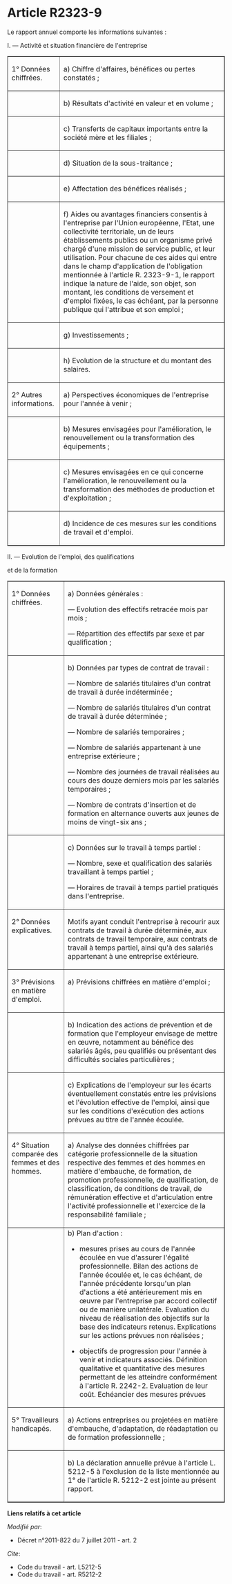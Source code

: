 # Article R2323-9

Le rapport annuel comporte les informations suivantes : 

I. ― Activité et situation financière de l'entreprise 

<table border="1">
  <tbody>
    <tr>
      <td valign="top" align="left">

1° Données chiffrées. 

</td>
      <td align="left" valign="top">

a) Chiffre d'affaires, bénéfices ou pertes constatés ; 

</td>
    </tr>
    <tr>
      <td valign="top" align="left">

</td>
      <td valign="top" align="left">

b) Résultats d'activité en valeur et en volume ; 

</td>
    </tr>
    <tr>
      <td align="left" valign="top">

</td>
      <td align="left" valign="top">

c) Transferts de capitaux importants entre la société mère et les filiales ; 

</td>
    </tr>
    <tr>
      <td align="left" valign="top">

</td>
      <td align="left" valign="top">

d) Situation de la sous-traitance ; 

</td>
    </tr>
    <tr>
      <td valign="top" align="left">

</td>
      <td valign="top" align="left">

e) Affectation des bénéfices réalisés ; 

</td>
    </tr>
    <tr>
      <td align="left" valign="top">

</td>
      <td valign="top" align="left">

f) Aides ou avantages financiers consentis à l'entreprise par l'Union européenne, l'Etat, une collectivité territoriale, un
de leurs établissements publics ou un organisme privé chargé d'une mission de service public, et leur utilisation. Pour
chacune de ces aides qui entre dans le champ d'application de l'obligation mentionnée à l'article R. 2323-9-1, le rapport
indique la nature de l'aide, son objet, son montant, les conditions de versement et d'emploi fixées, le cas échéant, par la
personne publique qui l'attribue et son emploi ; 

</td>
    </tr>
    <tr>
      <td valign="top" align="left">

</td>
      <td valign="top" align="left">

g) Investissements ; 

</td>
    </tr>
    <tr>
      <td align="left" valign="top">

</td>
      <td align="left" valign="top">

h) Evolution de la structure et du montant des salaires. 

</td>
    </tr>
    <tr>
      <td valign="top" align="left">

2° Autres informations. 

</td>
      <td valign="top" align="left">

a) Perspectives économiques de l'entreprise pour l'année à venir ; 

</td>
    </tr>
    <tr>
      <td align="left" valign="top">

</td>
      <td align="left" valign="top">

b) Mesures envisagées pour l'amélioration, le renouvellement ou la transformation des équipements ; 

</td>
    </tr>
    <tr>
      <td align="left" valign="top">

</td>
      <td valign="top" align="left">

c) Mesures envisagées en ce qui concerne l'amélioration, le renouvellement ou la transformation des méthodes de production et
d'exploitation ; 

</td>
    </tr>
    <tr>
      <td align="left" valign="top">

</td>
      <td align="left" valign="top">

d) Incidence de ces mesures sur les conditions de travail et d'emploi. 

</td>
    </tr>
  </tbody>
</table>

II. ― Evolution de l'emploi, des qualifications 

et de la formation 

<table border="1">
  <tbody>
    <tr>
      <td align="left" valign="top">

1° Données chiffrées. 

</td>
      <td align="left" valign="top">

a) Données générales : 

― Evolution des effectifs retracée mois par mois ; 

― Répartition des effectifs par sexe et par qualification ; 

</td>
    </tr>
    <tr>
      <td align="left" valign="top">

</td>
      <td align="left" valign="top">

b) Données par types de contrat de travail : 

― Nombre de salariés titulaires d'un contrat de travail à durée indéterminée ; 

― Nombre de salariés titulaires d'un contrat de travail à durée déterminée ; 

― Nombre de salariés temporaires ; 

― Nombre de salariés appartenant à une entreprise extérieure ; 

― Nombre des journées de travail réalisées au cours des douze derniers mois par les salariés temporaires ; 

― Nombre de contrats d'insertion et de formation en alternance ouverts aux jeunes de moins de vingt-six ans ; 

</td>
    </tr>
    <tr>
      <td valign="top" align="left">

</td>
      <td align="left" valign="top">

c) Données sur le travail à temps partiel : 

― Nombre, sexe et qualification des salariés travaillant à temps partiel ; 

― Horaires de travail à temps partiel pratiqués dans l'entreprise. 

</td>
    </tr>
    <tr>
      <td valign="top" align="left">

2° Données explicatives. 

</td>
      <td align="left" valign="top">

Motifs ayant conduit l'entreprise à recourir aux contrats de travail à durée déterminée, aux contrats de travail temporaire,
aux contrats de travail à temps partiel, ainsi qu'à des salariés appartenant à une entreprise extérieure. 

</td>
    </tr>
    <tr>
      <td align="left" valign="top">

3° Prévisions en matière d'emploi. 

</td>
      <td valign="top" align="left">

a) Prévisions chiffrées en matière d'emploi ; 

</td>
    </tr>
    <tr>
      <td valign="top" align="left">

</td>
      <td align="left" valign="top">

b) Indication des actions de prévention et de formation que l'employeur envisage de mettre en œuvre, notamment au bénéfice
des salariés âgés, peu qualifiés ou présentant des difficultés sociales particulières ; 

</td>
    </tr>
    <tr>
      <td align="left" valign="top">

</td>
      <td valign="top" align="left">

c) Explications de l'employeur sur les écarts éventuellement constatés entre les prévisions et l'évolution effective de
l'emploi, ainsi que sur les conditions d'exécution des actions prévues au titre de l'année écoulée. 

</td>
    </tr>
    <tr>
      <td align="left" valign="top">

4° Situation comparée des femmes et des hommes. 

</td>
      <td align="left" valign="top">

a) Analyse des données chiffrées par catégorie professionnelle de la situation respective des femmes et des hommes en matière
d'embauche, de formation, de promotion professionnelle, de qualification, de classification, de conditions de travail, de
rémunération effective et d'articulation entre l'activité professionnelle et l'exercice de la responsabilité familiale ;

</td>
    </tr>
    <tr>
      <td valign="top" align="left">

</td>
      <td valign="top" align="left">b) Plan d'action : 

- mesures prises au cours de l'année écoulée en vue d'assurer l'égalité professionnelle. Bilan des actions de l'année écoulée
et, le cas échéant, de l'année précédente lorsqu'un plan d'actions a été antérieurement mis en œuvre par l'entreprise par
accord collectif ou de manière unilatérale. Evaluation du niveau de réalisation des objectifs sur la base des indicateurs
retenus. Explications sur les actions prévues non réalisées ; 

- objectifs de progression pour l'année à venir et indicateurs associés. Définition qualitative et quantitative des mesures
permettant de les atteindre conformément à l'article R. 2242-2. Evaluation de leur coût. Echéancier des mesures prévues 

</td>
    </tr>
    <tr>
      <td align="left" valign="top">

5° Travailleurs handicapés. 

</td>
      <td align="left" valign="top">

a) Actions entreprises ou projetées en matière d'embauche, d'adaptation, de réadaptation ou de formation professionnelle ; 

</td>
    </tr>
    <tr>
      <td valign="top" align="left">

</td>
      <td align="left" valign="top">

b) La déclaration annuelle prévue à l'article L. 5212-5 à l'exclusion de la liste mentionnée au 1° de l'article R. 5212-2 est
jointe au présent rapport.

</td>
    </tr>
  </tbody>
</table>

**Liens relatifs à cet article**

_Modifié par_:

  - Décret n°2011-822 du 7 juillet 2011 - art. 2

_Cite_:

  - Code du travail - art. L5212-5
  - Code du travail - art. R5212-2
